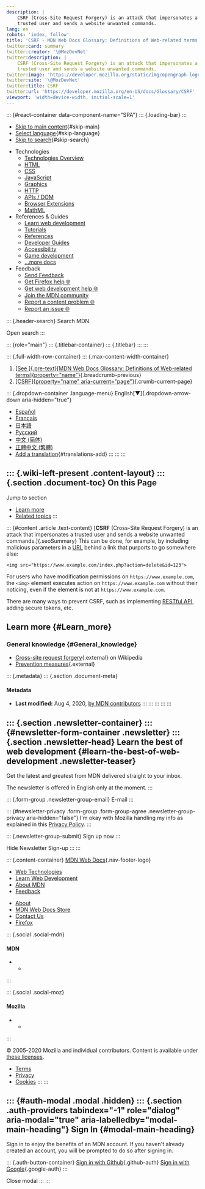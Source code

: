 ```yaml
---
description: |
    CSRF (Cross-Site Request Forgery) is an attack that impersonates a
    trusted user and sends a website unwanted commands.
lang: en
robots: 'index, follow'
title: 'CSRF - MDN Web Docs Glossary: Definitions of Web-related terms \| MDN'
twitter:card: summary
twitter:creator: '\@MozDevNet'
twitter:description: |
    CSRF (Cross-Site Request Forgery) is an attack that impersonates a
    trusted user and sends a website unwanted commands.
twitter:image: 'https://developer.mozilla.org/static/img/opengraph-logo.72382e605ce3.png'
twitter:site: '\@MozDevNet'
twitter:title: CSRF
twitter:url: 'https://developer.mozilla.org/en-US/docs/Glossary/CSRF'
viewport: 'width=device-width, initial-scale=1'
---
```


::: {#react-container data-component-name="SPA"}
::: {.loading-bar}
:::

-   [Skip to main content](#content){#skip-main}
-   [Select language](#language){#skip-language}
-   [Skip to search](#main-q){#skip-search}

<!-- -->

-   Technologies
    -   [Technologies
        Overview](../../../../external.html?link=https://developer.mozilla.org/en-US/docs/Web)
    -   [HTML](../../../../external.html?link=https://developer.mozilla.org/en-US/docs/Web/HTML)
    -   [CSS](../../../../external.html?link=https://developer.mozilla.org/en-US/docs/Web/CSS)
    -   [JavaScript](../../../../external.html?link=https://developer.mozilla.org/en-US/docs/Web/JavaScript)
    -   [Graphics](../../../../external.html?link=https://developer.mozilla.org/en-US/docs/Web/Guide/Graphics)
    -   [HTTP](../../../../external.html?link=https://developer.mozilla.org/en-US/docs/Web/HTTP)
    -   [APIs /
        DOM](../../../../external.html?link=https://developer.mozilla.org/en-US/docs/Web/API)
    -   [Browser
        Extensions](../../../../external.html?link=https://developer.mozilla.org/en-US/docs/Mozilla/Add-ons/WebExtensions)
    -   [MathML](../../../../external.html?link=https://developer.mozilla.org/en-US/docs/Web/MathML)
-   References & Guides
    -   [Learn web
        development](../../../../external.html?link=https://developer.mozilla.org/en-US/docs/Learn)
    -   [Tutorials](../../../../external.html?link=https://developer.mozilla.org/en-US/docs/Web/Tutorials)
    -   [References](../../../../external.html?link=https://developer.mozilla.org/en-US/docs/Web/Reference)
    -   [Developer
        Guides](../../../../external.html?link=https://developer.mozilla.org/en-US/docs/Web/Guide)
    -   [Accessibility](../../../../external.html?link=https://developer.mozilla.org/en-US/docs/Web/Accessibility)
    -   [Game
        development](../../../../external.html?link=https://developer.mozilla.org/en-US/docs/Games)
    -   [\...more
        docs](../../../../external.html?link=https://developer.mozilla.org/en-US/docs/Web)
-   Feedback
    -   [Send
        Feedback](../../../../external.html?link=https://developer.mozilla.org/en-US/docs/MDN/Feedback)
    -   [Get Firefox help
        🌐](../../../../external.html?link=https://support.mozilla.org/)
    -   [Get web development help
        🌐](../../../../external.html?link=https://stackoverflow.com/)
    -   [Join the MDN
        community](../../../../external.html?link=https://developer.mozilla.org/en-US/docs/MDN/Community)
    -   [Report a content problem
        🌐](../../../../external.html?link=https://github.com/mdn/sprints/issues/new?template=issue-template.md&projects=mdn/sprints/2&labels=user-report&title=/en-US/docs/Glossary/CSRF)
    -   [Report an issue
        🌐](../../../../external.html?link=https://github.com/mdn/kuma/issues/new/choose)

::: {.header-search}
Search MDN

Open search
:::

::: {role="main"}
::: {.titlebar-container}
::: {.titlebar}
:::
:::

::: {.full-width-row-container}
::: {.max-content-width-container}
1.  [[See ]{.pre-text}[MDN Web Docs Glossary: Definitions of Web-related
    terms]{property="name"}](../../../../external.html?link=https://developer.mozilla.org/en-US/docs/Glossary){.breadcrumb-previous}
2.  [[CSRF]{property="name"
    aria-current="page"}](CSRF.html){.crumb-current-page}

::: {.dropdown-container .language-menu}
English[▼]{.dropdown-arrow-down aria-hidden="true"}

-   [Español](../../../../external.html?link=https://developer.mozilla.org/es/docs/Glossary/CSRF "Spanish")
-   [Français](../../../../external.html?link=https://developer.mozilla.org/fr/docs/Glossaire/CSRF "French")
-   [日本語](../../../../external.html?link=https://developer.mozilla.org/ja/docs/Glossary/CSRF "Japanese")
-   [Русский](../../../../external.html?link=https://developer.mozilla.org/ru/docs/Словарь/CSRF "Russian")
-   [中文
    (简体)](../../../../external.html?link=https://developer.mozilla.org/zh-CN/docs/Glossary/CSRF "Chinese (Simplified)")
-   [正體中文
    (繁體)](../../../../external.html?link=https://developer.mozilla.org/zh-TW/docs/Glossary/CSRF "Chinese (Traditional)")
-   [Add a
    translation](../../../../external.html?link=https://wiki.developer.mozilla.org/en-US/docs/Glossary/CSRF$locales){#translations-add}
:::
:::
:::

::: {.wiki-left-present .content-layout}
::: {.section .document-toc}
On this Page
------------

Jump to section

-   [Learn more](#Learn_more)
-   [Related topics](#sidebar-quicklinks)
:::

::: {#content .article .text-content}
[**CSRF** (Cross-Site Request Forgery) is an attack that impersonates a
trusted user and sends a website unwanted commands.]{.seoSummary} This
can be done, for example, by including malicious parameters in a
[URL](URL.html) behind a link that purports to go somewhere else:

``` {.notranslate}
<img src="https://www.example.com/index.php?action=delete&id=123">
```

For users who have modification permissions on
`https://www.example.com`, the `<img>` element executes action on
`https://www.example.com` without their noticing, even if the element is
not at `https://www.example.com`.

There are many ways to prevent CSRF, such as implementing [RESTful
API](REST.html), adding secure tokens, etc.

Learn more {#Learn_more}
----------

### General knowledge {#General_knowledge}

-   [Cross-site request
    forgery](../../../../external.html?link=https://en.wikipedia.org/wiki/Cross-site%20request%20forgery "Cross-site request forgery"){.external}
    on Wikipedia
-   [Prevention
    measures](../../../../external.html?link=https://www.owasp.org/index.php/Cross-Site_Request_Forgery_(CSRF)_Prevention_Cheat_Sheet){.external}

::: {.metadata}
::: {.section .document-meta}
#### Metadata

-   **Last modified:** Aug 4, 2020, [by MDN
    contributors](../../../../external.html?link=https://wiki.developer.mozilla.org/en-US/docs/Glossary/CSRF$history)
:::
:::
:::
:::
:::

::: {.section .newsletter-container}
::: {#newsletter-form-container .newsletter}
::: {.section .newsletter-head}
Learn the best of web development {#learn-the-best-of-web-development .newsletter-teaser}
---------------------------------

Get the latest and greatest from MDN delivered straight to your inbox.

The newsletter is offered in English only at the moment.
:::

::: {.form-group .newsletter-group-email}
E-mail
:::

::: {#newsletter-privacy .form-group .form-group-agree .newsletter-group-privacy aria-hidden="false"}
I'm okay with Mozilla handling my info as explained in this [Privacy
Policy](../../../../external.html?link=https://www.mozilla.org/privacy/).
:::

::: {.newsletter-group-submit}
Sign up now
:::

Hide Newsletter Sign-up
:::
:::

::: {.content-container}
[MDN Web
Docs](../../../../external.html?link=https://developer.mozilla.org/en-US/){.nav-footer-logo}

-   [Web
    Technologies](../../../../external.html?link=https://developer.mozilla.org/en-US/docs/Web)
-   [Learn Web
    Development](../../../../external.html?link=https://developer.mozilla.org/en-US/docs/Learn)
-   [About
    MDN](../../../../external.html?link=https://developer.mozilla.org/en-US/docs/MDN/About)
-   [Feedback](../../../../external.html?link=https://developer.mozilla.org/en-US/docs/MDN/Feedback)

<!-- -->

-   [About](../../../../external.html?link=https://www.mozilla.org/about/)
-   [MDN Web Docs
    Store](../../../../external.html?link=https://shop.spreadshirt.com/mdn-store/)
-   [Contact
    Us](../../../../external.html?link=https://www.mozilla.org/contact/)
-   [Firefox](../../../../external.html?link=https://www.mozilla.org/firefox/?utm_source=developer.mozilla.org&utm_campaign=footer&utm_medium=referral)

::: {.social .social-mdn}
#### MDN

-   -   
:::

::: {.social .social-moz}
#### Mozilla

-   -   
:::

© 2005-2020 Mozilla and individual contributors. Content is available
under [these
licenses](../../../../external.html?link=https://developer.mozilla.org/docs/MDN/About#Copyrights_and_licenses).

-   [Terms](../../../../external.html?link=https://www.mozilla.org/about/legal/terms/mozilla)
-   [Privacy](../../../../external.html?link=https://www.mozilla.org/privacy/websites/)
-   [Cookies](../../../../external.html?link=https://www.mozilla.org/privacy/websites/#cookies)
:::
:::

::: {#auth-modal .modal .hidden}
::: {.section .auth-providers tabindex="-1" role="dialog" aria-modal="true" aria-labelledby="modal-main-heading"}
Sign In {#modal-main-heading}
-------

Sign in to enjoy the benefits of an MDN account. If you haven't already
created an account, you will be prompted to do so after signing in.

::: {.auth-button-container}
[Sign in with
Github](../../../../external.html?link=https://developer.mozilla.org/users/github/login/?next=%2Fen-US%2Fdocs%2FGlossary%2FCSRF){.github-auth}
[Sign in with
Google](../../../../external.html?link=https://developer.mozilla.org/users/google/login/?next=%2Fen-US%2Fdocs%2FGlossary%2FCSRF){.google-auth}
:::

Close modal
:::
:::
